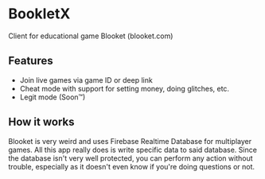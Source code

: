 # BookletX
Client for educational game Blooket (blooket.com)

## Features
- Join live games via game ID or deep link
- Cheat mode with support for setting money, doing glitches, etc.
- Legit mode (Soon™)

## How it works
Blooket is very weird and uses Firebase Realtime Database for multiplayer games.
All this app really does is write specific data to said database. Since the database
isn't very well protected, you can perform any action without trouble, especially
as it doesn't even know if you're doing questions or not.
